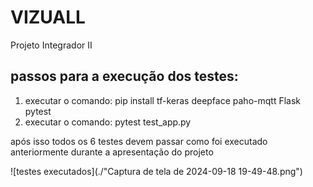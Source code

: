 # VIZUALL
Projeto Integrador II

## passos para a execução dos testes:

1. executar o comando: pip install tf-keras deepface paho-mqtt Flask pytest
2. executar o comando: pytest test_app.py

após isso todos os 6 testes devem passar como foi executado anteriormente durante a apresentação do projeto


![testes executados](./"Captura de tela de 2024-09-18 19-49-48.png")
